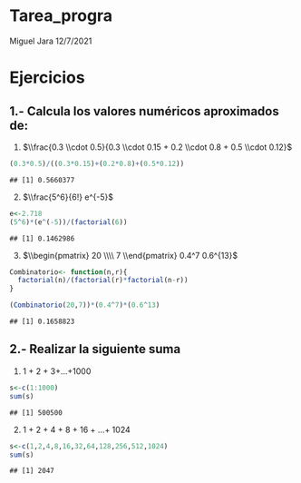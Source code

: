 Tarea\_progra
================
Miguel Jara
12/7/2021

# Ejercicios

## 1.- **Calcula los valores numéricos aproximados de:**

1.  $\\frac{0.3 \\cdot 0.5}{0.3 \\cdot 0.15 + 0.2 \\cdot 0.8 + 0.5 \\cdot 0.12}$

``` r
(0.3*0.5)/((0.3*0.15)+(0.2*0.8)+(0.5*0.12))
```

    ## [1] 0.5660377

2.  $\\frac{5^6}{6!} e^{-5}$

``` r
e<-2.718
(5^6)*(e^(-5))/(factorial(6))
```

    ## [1] 0.1462986

3.  $\\begin{pmatrix} 20 \\\\ 7 \\end{pmatrix} 0.4^7 0.6^{13}$

``` r
Combinatorio<- function(n,r){
  factorial(n)/(factorial(r)*factorial(n-r))
}

(Combinatorio(20,7))*(0.4^7)*(0.6^13)
```

    ## [1] 0.1658823

## 2.- **Realizar la siguiente suma**

1.  1 + 2 + 3+…+1000

``` r
s<-c(1:1000)
sum(s)
```

    ## [1] 500500

2.  1 + 2 + 4 + 8 + 16 + …+ 1024

``` r
s<-c(1,2,4,8,16,32,64,128,256,512,1024)
sum(s)
```

    ## [1] 2047
